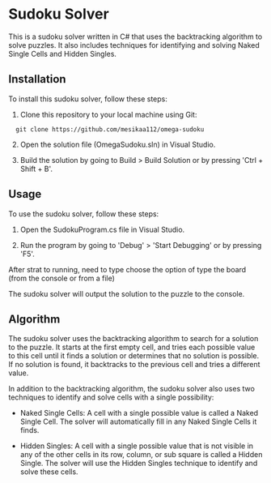 # Sudoku Solver

This is a sudoku solver written in C# that uses the backtracking algorithm to solve puzzles. It also includes techniques for identifying and solving Naked Single Cells and Hidden Singles.


## Installation

To install this sudoku solver, follow these steps:

1. Clone this repository to your local machine using Git:

```git
  git clone https://github.com/mesikaa112/omega-sudoku
```

2. Open the solution file (OmegaSudoku.sln) in Visual Studio.

3. Build the solution by going to Build > Build Solution or by pressing 'Ctrl + Shift + B'.


## Usage

To use the sudoku solver, follow these steps:

1. Open the SudokuProgram.cs file in Visual Studio.

2. Run the program by going to 'Debug' > 'Start Debugging' or by pressing 'F5'.

After strat to running, need to type choose the option of type the board (from the console or from a file)

The sudoku solver will output the solution to the puzzle to the console.


## Algorithm

The sudoku solver uses the backtracking algorithm to search for a solution to the puzzle. It starts at the first empty cell, and tries each possible value to this cell until it finds a solution or determines that no solution is possible. If no solution is found, it backtracks to the previous cell and tries a different value.



In addition to the backtracking algorithm, the sudoku solver also uses two techniques to identify and solve cells with a single possibility:

- Naked Single Cells: A cell with a single possible value is called a Naked Single Cell. The solver will automatically fill in any Naked Single Cells it finds.

- Hidden Singles: A cell with a single possible value that is not visible in any of the other cells in its row, column, or sub square is called a Hidden Single. The solver will use the Hidden Singles technique to identify and solve these cells.
